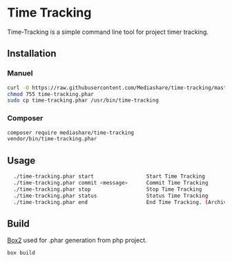 # Time Tracking
Time-Tracking is a simple command line tool for project timer tracking.
## Installation
### Manuel
```bash
curl -O https://raw.githubusercontent.com/Mediashare/time-tracking/master/time-tracking.phar
chmod 755 time-tracking.phar
sudo cp time-tracking.phar /usr/bin/time-tracking
```
### Composer
```bash
composer require mediashare/time-tracking
vendor/bin/time-tracking.phar
```
## Usage
```bash
  ./time-tracking.phar start                 Start Time Tracking
  ./time-tracking.phar commit <message>      Commit Time Tracking
  ./time-tracking.phar stop                  Stop Time Tracking
  ./time-tracking.phar status                Status Time Tracking
  ./time-tracking.phar end                   End Time Tracking. (Archive session)
```
## Build
[Box2](https://github.com/box-project/box2) used for .phar generation from php project. 
```bash
box build
```